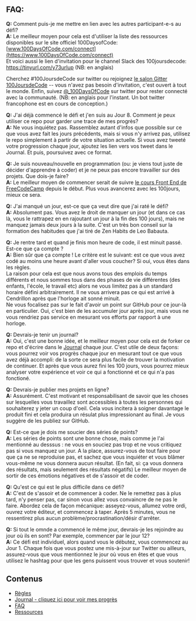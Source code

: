 ## FAQ:

**Q:** Comment puis-je me mettre en lien avec les autres participant-e-s au défi?  
**A:** Le meilleur moyen pour cela est d'utiliser la liste des ressources disponibles sur le site officiel 100DaysofCode:   [www.100DaysOfCode.com/connect](https://www.100DaysOfCode.com/connect)  
Et voici aussi le lien d'invitation pour le channel Slack des 100joursdecode: https://tinyurl.com/y73urlup (NB: en anglais)
  
Cherchez #100JoursdeCode sur twitter ou rejoignez [le salon Gitter 100JoursdeCode](https://gitter.im/Kallaway/100DaysOfCode) -- vous n'avez pas besoin d'invitation, c'est ouvert à tout le monde. Enfin, suivez [@_100DaysOfCode](https://twitter.com/_100DaysOfCode) sur twitter pour rester connecté avec la communauté. (NB: en anglais pour l'instant. Un bot twitter francophone est en cours de conception.)

**Q:** J'ai déjà commencé le défi et j'en suis au Jour 8. Comment je peux utiliser ce repo pour garder une trace de mes progrès?  
**A:** Ne vous inquiétez pas. Rassemblez autant d'infos que possible sur ce que vous avez fait les jours précédents, mais si vous n'y arrivez pas, utilisez le repo simplement à partir de votre situation actuelle. Si vous avez tweeté votre progression chaque jour, ajoutez les lien vers vos tweet dans le Journal. Et puis, poursuivez avec ce format.  

**Q:** Je suis nouveau/nouvelle en programmation (ou: je viens tout juste de décider d'apprendre à coder) et je ne peux pas encore travailler sur des projets. Que dois-je faire?  
**A:** Le meilleur moyen de commencer serait de suivre [le cours Front End de FreeCodeCamp](https://www.freecodecamp.com/) depuis le début. Plus vous avancerez avec les 100jours, mieux ce sera.

**Q:** J'ai manqué un jour, est-ce que ça veut dire que j'ai raté le défi?  
**A:** Absolument pas. Vous avez le droit de manquer un jour (et dans ce cas là, vous le rattrapez en en rajoutant un jour à la fin des 100 jours), mais ne manquez jamais deux jours à la suite. C'est un très bon conseil sur la formation des habitudes que j'ai tiré de Zen Habits de Leo Babauta.

**Q:** Je rentre tard et quand je finis mon heure de code, il est minuit passé. Est-ce que ça compte ?  
**A:** Bien sûr que ça compte ! Le critère est le suivant: est ce que vous avez codé au moins une heure avant d'aller vous coucher? Si oui, vous êtes dans les règles.  
La raison pour cela est que nous avons tous des emplois du temps différents et nous sommes tous dans des phases de vie différentes (des enfants, l'école, le travail etc) alors ne vous limitez pas à un standard horaire défini arbitrairement. Il ne vous arrivera pas ce qui est arrivé à Cendrillon après que l'horloge ait sonné minuit.  
Ne vous focalisez pas sur le fait d'avoir un point sur GitHub pour ce jour-là en particulier. Oui, c'est bien de les accumuler jour après jour, mais vous ne vous rendriez pas service en mesurant vos efforts par rapport à une horloge.  

**Q:** Devrais-je tenir un journal?  
**A:** Oui, c'est une bonne idée, et le meilleur moyen pour cela est de forker ce repo et d'écrire dans le [Journal](log.md) chaque jour. C'est utile de deux façons: vous pourrez voir vos progrès chaque jour en mesurant tout ce que vous avez déjà accompli: de la sorte ce sera plus facile de trouver la motivation de continuer. Et après que vous aurez fini les 100 jours, vous pourrez mieux analyser votre expérience et voir ce qui a fonctionné et ce qui n'a pas fonctioné.

**Q:** Devrais-je publier mes projets en ligne?  
**A:** Assurément. C'est motivant et responsabilisant de savoir que les choses sur lesquelles vous travaillez sont accessibles à toutes les personnes qui souhaiterez y jeter un coup d'oeil. Cela vous incitera à soigner davantage le produit fini et cela produira un résulat plus impressionant au final. Je vous suggère de les publiez sur GitHub.

**Q:** Est-ce que je dois me soucier des séries de points?  
**A:** Les séries de points sont une bonne chose, mais comme je l'ai mentionné au desssus : ne vous en souciez pas trop et ne vous critiquez pas si vous manquez un jour. A la place, assurez-vous de tout faire pour que ça ne se reproduise pas, et sachez que vous inquiéter et vous blâmer vous-même ne vous donnera aucun résultat. (En fait, si: ça vous donnera des résultats, mais seulement des résultats négatifs) Le meilleur moyen de sortir de ces émotions négatives et de s'assoir et de coder.

**Q:** Qu'est ce qui est le plus difficile dans ce défi?  
**A:** C'est de s'assoir et de commencer à coder. Ne le remettez pas à plus tard, n'y penser pas, car sinon vous allez vous convaincre de ne pas le faire. Abordez cela de façon mécanique: asseyez-vous, allumez votre ordi, ouvrez votre éditeur, et commencez à taper. Après 5 minutes, vous ne ressentirez plus aucun problème/procrastination/désir d'arrêter.

**Q:** Si tout le omnde a commencé le même jour, devrais-je les rejoindre au jour où ils en sont? Par exemple, commencer par le jour 12?  
**A:** Ce défi est individuel, alors quand vous le débutez, vous commencez au Jour 1. Chaque fois que vous postez une mis-à-jour sur Twitter ou ailleurs, assurez-vous que vous mentionnez le jour où vous en êtes et que vous utilisez le hashtag pour que les gens puissent vous trouver et vous soutenir!  



## Contenus
* [Règles](regles.md)
* [Journal - cliquez ici pour voir mes progrès](log.md)
* [FAQ](FAQ-fr.md)
* [Ressources](resources-fr.md)
